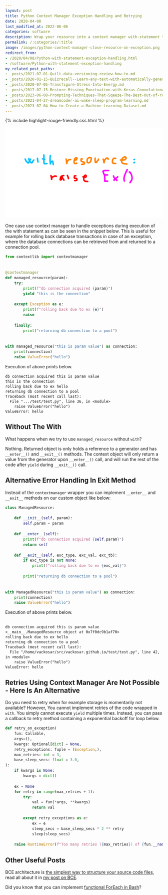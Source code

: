 ```yaml
---
layout: post
title: Python Context Manager Exception Handling and Retrying
date: 2020-04-08
last_modified_at: 2022-06-06
categories: software
description: Wrap your resource into a context manager with-statement to catch, handle exceptions, and close the resource.
permalink: /:categories/:title
image: /images/python-context-manager-close-resource-on-exception.png
redirect_from:
- /2020/04/08/Python-with-statement-exception-handling.html
- /software/Python-with-statement-exception-handling
my_related_post_paths:
- _posts/2021-07-01-Quilt-data-versioning-review-how-to.md
- _posts/2020-01-15-Quizrecall--Learn-any-text-with-automatically-generated-quiz.md
- _posts/2020-07-05-Transfigure-Stress-Into-Energy.md
- _posts/2017-07-15-Restore-Missing-Punctuation-with-Keras-Convolutional-Text-Punctuator.md
- _posts/2023-06-08-Prompting-Techniques-That-Sqeeze-The-Best-Out-of-Your-LLM.md
- _posts/2021-04-27-dreamcoder-ai-wake-sleep-program-learning.md
- _posts/2023-07-04-How-to-Create-a-Machine-Learning-Dataset.md
---
```




{% include highlight-rouge-friendly.css.html %}
  
![python close resource with context manager on exception](/images/python-context-manager-close-resource-on-exception.png)

One case use context manager to handle exceptions during execution of the with statement as can be seen in the snippet below. This is useful for example for rolling back database transactions in case of an exception, where the database connections can be retrieved from and returned to a connection pool.

```python
from contextlib import contextmanager


@contextmanager
def managed_resource(param):
    try:
        print(f"db connection acquired {param}")
        yield "this is the connection"

    except Exception as e:
        print(f"rolling back due to ex {e}")
        raise

    finally:
        print("returning db connection to a pool")


with managed_resource("this is param value") as connection:
    print(connection)
    raise ValueError("hello")
```

Execution of above prints below.
```
db connection acquired this is param value
this is the connection
rolling back due to ex hello
returning db connection to a pool
Traceback (most recent call last):
  File ".../test/test.py", line 36, in <module>
    raise ValueError("hello")
ValueError: hello
```

## Without The With

What happens when we try to use `managed_resource` without `with`?

Nothing. Returned object is only holds a reference to a generator and has `__enter__()` and `__exit__()` methods. The context object will only return a value from the generator upon `__enter__()` call, and will run the rest of the code after `yield` during `__exit__()` call.


## Alternative Error Handling In Exit Method
Instead of the `contextmanager` wrapper you can implement `__enter__` and `__exit__` methods on our custom object like below:

```python
class ManagedResource:

    def __init__(self, param):
        self.param = param

    def __enter__(self):
        print(f"db connection acquired {self.param}")
        return self

    def __exit__(self, exc_type, exc_val, exc_tb):
        if exc_type is not None:
            print(f"rolling back due to ex {exc_val}")

        print("returning db connection to a pool")


with ManagedResource("this is param value") as connection:
    print(connection)
    raise ValueError("hello")
```

Execution of above prints below.

```

db connection acquired this is param value
<__main__.ManagedResource object at 0x7f0dc9b1af70>
rolling back due to ex hello
returning db connection to a pool
Traceback (most recent call last):
  File "/home/vackosar/src/vackosar.github.io/test/test.py", line 42, in <module>
    raise ValueError("hello")
ValueError: hello
```



## Retries Using Context Manager Are Not Possible - Here Is An Alternative

Do you need to retry when for example storage is momentarily not available?
However, You cannot implement retries of the code wrapped in `with`.
You simply cannot execute `yield` multiple times.
Instead, you can pass a callback to retry method containing a exponential backoff for loop below. 

```python
def retry_on_exception(
    fun: Callable,
    args=(),
    kwargs: Optional[dict] = None,
    retry_exceptions: Tuple = (Exception,),
    max_retries: int = 3,
    base_sleep_secs: float = 3.0,
):
    if kwargs is None:
        kwargs = dict()

    ex = None
    for retry in range(max_retries + 1):
        try:
            val = fun(*args, **kwargs)
            return val

        except retry_exceptions as e:
            ex = e
            sleep_secs = base_sleep_secs * 2 ** retry
            sleep(sleep_secs)

    raise RuntimeError(f"Too many retries ({max_retries}) of {fun.__name__}") from ex
```


## Other Useful Posts
BCE architecture is [the simplest way to structure your source code files](/software/Boundary-Control-Entity-Architecture-The-Pattern-to-Structure-Your-Classes), read all about it in [my post on BCE](/software/Boundary-Control-Entity-Architecture-The-Pattern-to-Structure-Your-Classes).

Did you know that you can implement [functional ForEach in Bash](/software/Functional-Foreach-In-Bash)?
